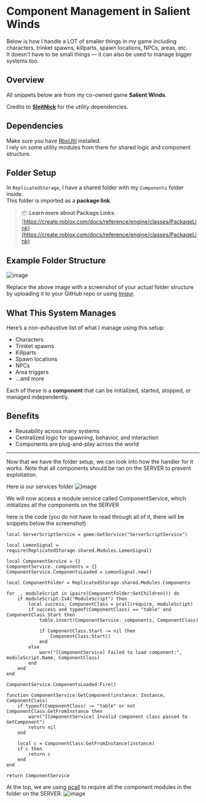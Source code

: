 # Component Management in Salient Winds

Below is how I handle a LOT of smaller things in my game including characters, trinket spawns, killparts, spawn locations, NPCs, areas, etc.  
It doesn't have to be small things — it can also be used to manage bigger systems too.

## Overview

All snippets below are from my co-owned game **Salient Winds**.

Credits to [**SleitNick**](https://sleitnick.github.io/RbxUtil/) for the utility dependencies.

## Dependencies

Make sure you have [RbxUtil](https://sleitnick.github.io/RbxUtil/) installed.  
I rely on some utility modules from there for shared logic and component structure.

## Folder Setup

In `ReplicatedStorage`, I have a shared folder with my `Components` folder inside.  
This folder is imported as a **package link**.

> 📦 **Learn more about Package Links**:  
> [https://create.roblox.com/docs/reference/engine/classes/PackageLink](https://create.roblox.com/docs/reference/engine/classes/PackageLink)

## Example Folder Structure

![image](https://github.com/user-attachments/assets/f6e88b8a-6fff-4bb5-98e4-c9aca4117c88)


Replace the above image with a screenshot of your actual folder structure by uploading it to your GitHub repo or using [Imgur](https://imgur.com/).

## What This System Manages

Here’s a non-exhaustive list of what I manage using this setup:

- Characters
- Trinket spawns
- Killparts
- Spawn locations
- NPCs
- Area triggers
- ...and more

Each of these is a **component** that can be initialized, started, stopped, or managed independently.

## Benefits

- Reusability across many systems
- Centralized logic for spawning, behavior, and interaction
- Components are plug-and-play across the world

---

Now that we have the folder setup, we can look into how the handler for it works.
Note that all components should be ran on the SERVER to prevent exploitation.

Here is our services folder
![image](https://github.com/user-attachments/assets/7d68a0d7-17ed-4b50-ad9c-c113e76696d6)

We will now access a module service called ComponentService, which initializes all the components on the SERVER

here is the code (you do not have to read through all of it, there will be snippets below the screenshot)

```local ReplicatedStorage = game:GetService("ReplicatedStorage")
local ServerScriptService = game:GetService("ServerScriptService")

local LemonSignal = require(ReplicatedStorage.shared.Modules.LemonSignal)

local ComponentService = {}
ComponentService._components = {}
ComponentService.ComponentsLoaded = LemonSignal.new()

local ComponentFolder = ReplicatedStorage.shared.Modules.Components

for _, moduleScript in ipairs(ComponentFolder:GetChildren()) do
	if moduleScript:IsA("ModuleScript") then
		local success, ComponentClass = pcall(require, moduleScript)
		if success and typeof(ComponentClass) == "table" and ComponentClass.Start then
			table.insert(ComponentService._components, ComponentClass)

			if ComponentClass.Start ~= nil then
				ComponentClass:Start()
			end
		else
			warn("[ComponentService] Failed to load component:", moduleScript.Name, ComponentClass)
		end
	end
end

ComponentService.ComponentsLoaded:Fire()

function ComponentService:GetComponent(instance: Instance, ComponentClass)
	if typeof(ComponentClass) ~= "table" or not ComponentClass.GetFromInstance then
		warn("[ComponentService] Invalid component class passed to GetComponent")
		return nil
	end

	local c = ComponentClass:GetFromInstance(instance)
	if c then
		return c
	end
end

return ComponentService
```

At the top, we are using [pcall](https://create.roblox.com/docs/reference/engine/globals/LuaGlobals#pcall) to require all the component modules in the folder on the SERVER.
![image](https://github.com/user-attachments/assets/208dfb99-bcae-4eb6-8ac4-456965185889)


